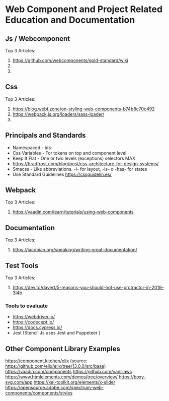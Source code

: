 # Web Component and Project Related Education and Documentation

## Js / Webcomponent

Top 3 Articles:
1. https://github.com/webcomponents/gold-standard/wiki
2. 
3.

## Css

Top 3 Articles:
1. https://blog.webf.zone/on-styling-web-components-b74b8c70c492
2. https://webpack.js.org/loaders/sass-loader/
3.

## Principals and Standards

- Namespaced - ids-
- Css Variables - For tokens on top and component level
- Keep It Flat - One or two levels (exceptions) selectors MAX
- https://bradfrost.com/blog/post/css-architecture-for-design-systems/
- Smacss - Like abbreviations. -l- for layout, -is- o -has- for states
- Use Standard Guidelines https://cssguidelin.es/

## Webpack

Top 3 Articles:
1. https://vaadin.com/learn/tutorials/using-web-components

## Documentation

Top 3 Articles:
1. https://jacobian.org/speaking/writing-great-documentation/

## Test Tools

Top 3 Articles:
1. https://dev.to/davert/5-reasons-you-should-not-use-protractor-in-2019-3l4b

### Tools to evaluate
- https://webdriver.io/
- https://codecept.io/
- https://docs.cypress.io/
- Jest (Stencil Js uses Jest and Puppeteer )

## Other Component Library Examples

https://component.kitchen/elix (source: https://github.com/elix/elix/tree/13.0.0/src/base)
https://vaadin.com/components
https://github.com/vanillawc
https://www.htmlelements.com/demos/tree/overview/
https://boxy-svg.com/app
https://xel-toolkit.org/elements/x-slider
https://opensource.adobe.com/spectrum-web-components/components/styles
